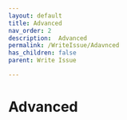 ```yaml
---
layout: default
title: Advanced
nav_order: 2
description:  Advanced
permalink: /WriteIssue/Adavnced
has_children: false
parent: Write Issue

---
```


# Advanced
 